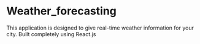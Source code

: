 # Weather_forecasting
This application is designed to give real-time weather information for your city.  Built completely using React.js
